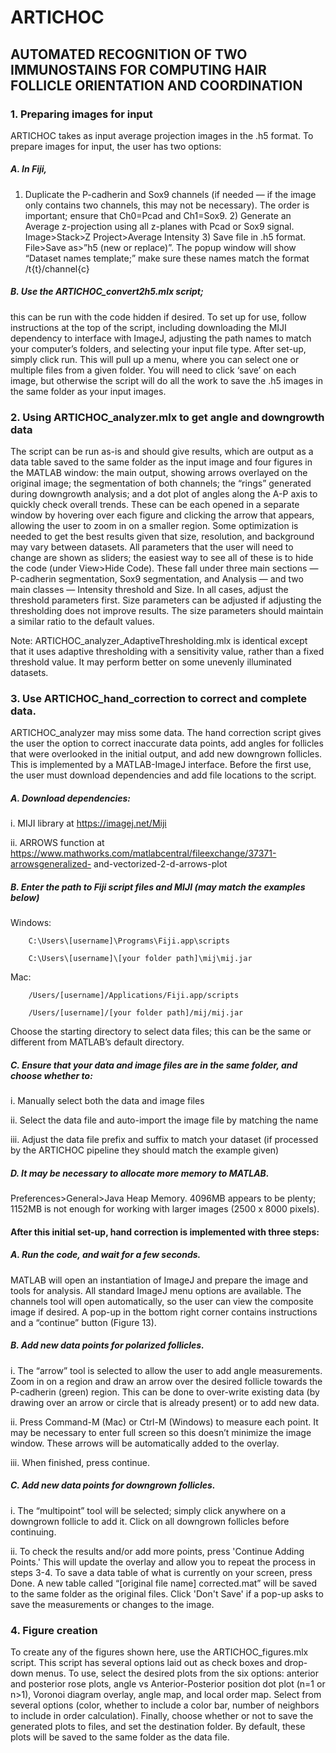 # ARTICHOC
## AUTOMATED RECOGNITION OF TWO IMMUNOSTAINS FOR COMPUTING HAIR FOLLICLE ORIENTATION AND COORDINATION

### 1. Preparing images for input
ARTICHOC takes as input average projection images in the .h5 format. To prepare
images for input, the user has two options:

  ##### A. In Fiji, 
  1) Duplicate the P-cadherin and Sox9 channels (if needed — if the image only
contains two channels, this may not be necessary). The order is important; ensure that
Ch0=Pcad and Ch1=Sox9. 2) Generate an Average z-projection using all z-planes with
Pcad or Sox9 signal. Image>Stack>Z Project>Average Intensity 3) Save file in .h5
format. File>Save as>”h5 (new or replace)”. The popup window will show “Dataset
names template;” make sure these names match the format /t{t}/channel{c}

 #####  B. Use the ARTICHOC_convert2h5.mlx script; 
 this can be run with the code hidden if desired. To set up for use, follow instructions at the top of the script, including
downloading the MIJI dependency to interface with ImageJ, adjusting the path names
to match your computer’s folders, and selecting your input file type. After set-up,
simply click run. This will pull up a menu, where you can select one or multiple files
from a given folder. You will need to click ‘save’ on each image, but otherwise the
script will do all the work to save the .h5 images in the same folder as your input
images.

### 2. Using ARTICHOC_analyzer.mlx to get angle and downgrowth data
The script can be run as-is and should give results, which are output as a data
table saved to the same folder as the input image and four figures in the MATLAB window:
the main output, showing arrows overlayed on the original image; the segmentation of both channels; the
“rings” generated during downgrowth analysis; and a dot plot of angles along the A-P axis to
quickly check overall trends. These can be each opened in a separate window by hovering over
each figure and clicking the arrow that appears, allowing the user to zoom in on a smaller
region. Some optimization is needed to get the best results given that size, resolution, and background may
vary between datasets. All parameters that the user will need to change are shown as sliders;
the easiest way to see all of these is to hide the code (under View>Hide Code). These fall
under three main sections — P-cadherin segmentation, Sox9 segmentation, and Analysis —
and two main classes — Intensity threshold and Size. In all cases, adjust the threshold parameters first. 
Size parameters can be adjusted if adjusting the thresholding does not improve results. The size parameters 
should maintain a similar ratio to the default values. 

  Note: ARTICHOC_analyzer_AdaptiveThresholding.mlx is identical except that it uses adaptive thresholding with a 
sensitivity value, rather than a fixed threshold value. It may perform better on some unevenly illuminated datasets.

### 3. Use ARTICHOC_hand_correction to correct and complete data.
ARTICHOC_analyzer may miss some data. The hand correction script gives the user the option to 
correct inaccurate data points, add angles for follicles that were overlooked in the initial output, and 
add new downgrown follicles. This is implemented by a MATLAB-ImageJ interface. Before the first use, the user
must download dependencies and add file locations to the script.

  ##### A. Download dependencies:
   i. MIJI library at https://imagej.net/Miji 
  
   ii. ARROWS function at https://www.mathworks.com/matlabcentral/fileexchange/37371-arrowsgeneralized-
and-vectorized-2-d-arrows-plot

  ##### B. Enter the path to Fiji script files and MIJI (may match the examples below)
	
   Windows:
		
		C:\Users\[username]\Programs\Fiji.app\scripts
		
		C:\Users\[username]\[your folder path]\mij\mij.jar
	
   Mac:
		
		/Users/[username]/Applications/Fiji.app/scripts
		
		/Users/[username]/[your folder path]/mij/mij.jar

		
   Choose the starting directory to select data files; this can be the same or different from MATLAB’s default directory.
	 
  ##### C. Ensure that your data and image files are in the same folder, and choose whether to:
		
   i. Manually select both the data and image files
		
   ii. Select the data file and auto-import the image file by matching the name
		
   iii. Adjust the data file prefix and suffix to match your dataset (if processed
by the ARTICHOC pipeline they should match the example given)
	
  ##### D. It may be necessary to allocate more memory to MATLAB.
Preferences>General>Java Heap Memory. 4096MB appears to be plenty; 1152MB is
not enough for working with larger images (2500 x 8000 pixels).

#### After this initial set-up, hand correction is implemented with three steps:
	
  ##### A. Run the code, and wait for a few seconds. 
  MATLAB will open an instantiation of
ImageJ and prepare the image and tools for analysis. All standard ImageJ menu options
are available. The channels tool will open automatically, so the user can view the
composite image if desired. A pop-up in the bottom right corner contains instructions
and a “continue” button (Figure 13).
	
  ##### B. Add new data points for polarized follicles.
		
   i. The “arrow” tool is selected to allow the user to add angle
measurements. Zoom in on a region and draw an arrow over the desired
follicle towards the P-cadherin (green) region. This can be done to over-write existing data 
(by drawing over an arrow or circle that is already present) or to add new data.

   ii. Press Command-M (Mac) or Ctrl-M (Windows) to measure each point. It may
be necessary to enter full screen so this doesn’t minimize the image window.
These arrows will be automatically added to the overlay.

   iii. When finished, press continue.
	
  ##### C. Add new data points for downgrown follicles.
		
   i. The “multipoint” tool will be selected; simply click
anywhere on a downgrown follicle to add it. Click on all downgrown follicles before continuing.

   ii. To check the results and/or add more points, press 'Continue Adding Points.' This will update 
the overlay and allow you to repeat the process in steps 3-4. To save a data table of what is 
currently on your screen, press Done. A new table called “[original file name] corrected.mat” 
will be saved to the same folder as the original files. Click 'Don't Save' if a pop-up asks to save the measurements or
changes to the image.
		
### 4. Figure creation
To create any of the figures shown here, use the ARTICHOC_figures.mlx script. This
script has several options laid out as check boxes and drop-down menus. To use,
select the desired plots from the six options: anterior and posterior rose plots, angle vs Anterior-Posterior
position dot plot (n=1 or n>1), Voronoi diagram overlay, angle map, and local order map. Select from several options 
(color, whether to include a color bar, number of neighbors to include in order calculation). Finally, choose whether or not to save
the generated plots to files, and set the destination folder. By default, these plots will be saved
to the same folder as the data file.
